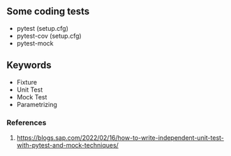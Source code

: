 ## Some coding tests
- pytest (setup.cfg)
- pytest-cov (setup.cfg)
- pytest-mock

## Keywords
- Fixture
- Unit Test
- Mock Test
- Parametrizing


### References
1. https://blogs.sap.com/2022/02/16/how-to-write-independent-unit-test-with-pytest-and-mock-techniques/